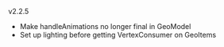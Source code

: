 v2.2.5

- Make handleAnimations no longer final in GeoModel
- Set up lighting before getting VertexConsumer on GeoItems